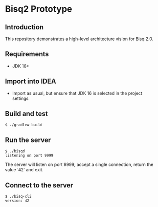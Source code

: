 # Bisq2 Prototype

## Introduction

This repository demonstrates a high-level architecture vision for Bisq 2.0.

## Requirements

- JDK 16+

## Import into IDEA

- Import as usual, but ensure that JDK 16 is selected in the project settings

## Build and test

    $ ./gradlew build

## Run the server

    $ ./bisqd
    listening on port 9999

The server will listen on port 9999, accept a single connection, return the value '42' and exit.

## Connect to the server

    $ ./bisq-cli
    version: 42

